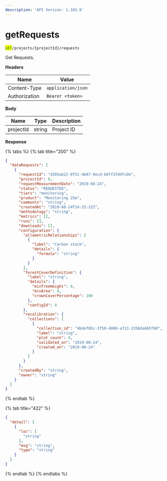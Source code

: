 ```yaml
---
description: 'API Version: 1.102.0'
---
```


# getRequests

<mark style="color:green;">`GET`</mark>`/projects/{projectId}/requests`

Get Requests.

**Headers**

| Name          | Value              |
| ------------- | ------------------ |
| Content-Type  | `application/json` |
| Authorization | `Bearer <token>`   |

**Body**

| Name      | Type   | Description |
| --------- | ------ | ----------- |
| projectId | string | Project ID  |

**Response**

{% tabs %}
{% tab title="200" %}
```json
{
  "dataRequests": [
    {
      "requestId": "d385ab22-0f51-4b97-9ecd-b8ff3fd4fcb6",
      "projectId": 0,
      "requestMeasurementDate": "2019-08-24",
      "status": "REQUESTED",
      "tiers": "monitoring",
      "product": "Monitoring 25m",
      "comments": "string",
      "createdAt": "2019-08-24T14:15:22Z",
      "methodology": "string",
      "metrics": [],
      "runs": [],
      "downloads": [],
      "configuration": {
        "allometricRelationships": [
          {
            "label": "Carbon stock",
            "details": {
              "formula": "string"
            }
          }
        ],
        "forestCoverDefinition": {
          "label": "string",
          "details": {
            "minTreeHeight": 0,
            "minArea": 0,
            "crownCoverPercentage": 100
          },
          "configId": 0
        },
        "recalibration": {
          "collections": [
            {
              "collection_id": "4bdef85c-3f50-4006-a713-2350da665f80",
              "label": "string",
              "plot_count": 0,
              "validated_on": "2019-08-24",
              "created_on": "2019-08-24"
            }
          ]
        }
      },
      "createdBy": "string",
      "owner": "string"
    }
  ]
}
```
{% endtab %}

{% tab title="422" %}
```json
{
  "detail": [
    {
      "loc": [
        "string"
      ],
      "msg": "string",
      "type": "string"
    }
  ]
}
```
{% endtab %}
{% endtabs %}
